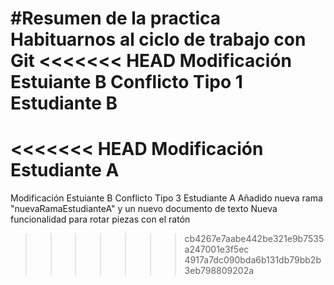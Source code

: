 #Resumen de la practica
Habituarnos al ciclo de trabajo con Git
<<<<<<< HEAD
Modificación Estuiante B
Conflicto Tipo 1 Estudiante B
=======
<<<<<<< HEAD
Modificación Estudiante A
=======
Modificación Estuiante B
Conflicto Tipo 3 Estudiante A
Añadido nueva rama "nuevaRamaEstudianteA" y un nuevo documento de texto
Nueva funcionalidad para rotar piezas con el ratón
>>>>>>> cb4267e7aabe442be321e9b7535a247001e3f5ec
>>>>>>> 4917a7dc090bda6b131db79bb2b3eb798809202a

